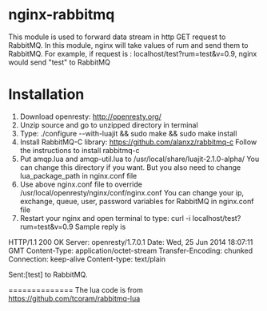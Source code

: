 nginx-rabbitmq
==============
This module is used to forward data stream in http GET request to RabbitMQ. In this module, nginx will take values of rum and send them to RabbitMQ.
For example, if request is : localhost/test?rum=test&v=0.9, nginx would send "test" to RabbitMQ

Installation
============
1. Download openresty: http://openresty.org/
2. Unzip source and go to unzipped directory in terminal
3. Type:	./configure --with-luajit && sudo make && sudo make install
4. Install RabbitMQ-C library: https://github.com/alanxz/rabbitmq-c
   Follow the instructions to install rabbitmq-c
5. Put amqp.lua and amqp-util.lua to /usr/local/share/luajit-2.1.0-alpha/
   You can change this directory if you want. But you also need to change lua_package_path in nginx.conf file
6. Use above nginx.conf file to override /usr/local/openresty/nginx/conf/nginx.conf
   You can change your ip, exchange, queue, user, password variables for RabbitMQ in nginx.conf file
7. Restart your nginx and open terminal to type: curl -i localhost/test?rum=test&v=0.9
   Sample reply is

HTTP/1.1 200 OK
Server: openresty/1.7.0.1
Date: Wed, 25 Jun 2014 18:07:11 GMT
Content-Type: application/octet-stream
Transfer-Encoding: chunked
Connection: keep-alive
Content-type: text/plain

Sent:[test] to RabbitMQ.




==============
The lua code is from https://github.com/tcoram/rabbitmq-lua
